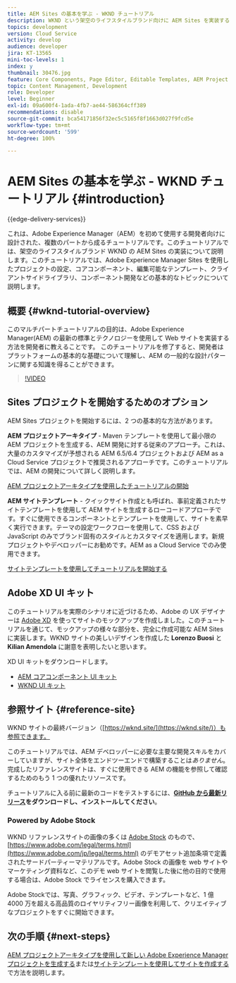 ```yaml
---
title: AEM Sites の基本を学ぶ - WKND チュートリアル
description: WKND という架空のライフスタイルブランド向けに AEM Sites を実装する方法を説明します。プロジェクトの設定、Maven アーキタイプ、コアコンポーネント、編集可能なテンプレート、クライアントライブラリ、コンポーネント開発など、Experience Manager の基本的なトピックについて順を追って説明します。
topics: development
version: Cloud Service
activity: develop
audience: developer
jira: KT-13565
mini-toc-levels: 1
index: y
thumbnail: 30476.jpg
feature: Core Components, Page Editor, Editable Templates, AEM Project Archetype
topic: Content Management, Development
role: Developer
level: Beginner
exl-id: 09a600f4-1ada-4fb7-ae44-586364cff389
recommendations: disable
source-git-commit: bca54171856f32ec5c5165f8f1663d027f9fcd5e
workflow-type: tm+mt
source-wordcount: '599'
ht-degree: 100%

---
```


# AEM Sites の基本を学ぶ - WKND チュートリアル {#introduction}

{{edge-delivery-services}}

これは、Adobe Experience Manager（AEM）を初めて使用する開発者向けに設計された、複数のパートから成るチュートリアルです。このチュートリアルでは、架空のライフスタイルブランド WKND の AEM Sites の実装について説明します。このチュートリアルでは、Adobe Experience Manager Sites を使用したプロジェクトの設定、コアコンポーネント、編集可能なテンプレート、クライアントサイドライブラリ、コンポーネント開発などの基本的なトピックについて説明します。

## 概要 {#wknd-tutorial-overview}

このマルチパートチュートリアルの目的は、Adobe Experience Manager(AEM) の最新の標準とテクノロジーを使用して Web サイトを実装する方法を開発者に教えることです。 このチュートリアルを修了すると、開発者はプラットフォームの基本的な基礎について理解し、AEM の一般的な設計パターンに関する知識を得ることができます。

>[!VIDEO](https://video.tv.adobe.com/v/30476?quality=12&learn=on)

## Sites プロジェクトを開始するためのオプション

AEM Sites プロジェクトを開始するには、2 つの基本的な方法があります。

**AEM プロジェクトアーキタイプ** - Maven テンプレートを使用して最小限の AEM プロジェクトを生成する、AEM 開発に対する従来のアプローチ。これは、大量のカスタマイズが予想される AEM 6.5/6.4 プロジェクトおよび AEM as a Cloud Service プロジェクトで推奨されるアプローチです。このチュートリアルでは、AEM の開発について詳しく説明します。

[AEM プロジェクトアーキタイプを使用したチュートリアルの開始](./project-archetype/overview.md)

**AEM サイトテンプレート** - クイックサイト作成とも呼ばれ、事前定義されたサイトテンプレートを使用して AEM サイトを生成するローコードアプローチです。すぐに使用できるコンポーネントとテンプレートを使用して、サイトを素早く実行できます。テーマの設定ワークフローを使用して、CSS および JavaScript のみでブランド固有のスタイルとカスタマイズを適用します。新規プロジェクトやデベロッパーにお勧めです。AEM as a Cloud Service でのみ使用できます。

[サイトテンプレートを使用してチュートリアルを開始する](./site-template/create-site.md)

## Adobe XD UI キット

このチュートリアルを実際のシナリオに近づけるため、Adobe の UX デザイナーは [Adobe XD](https://helpx.adobe.com/jp/support/xd.html) を使ってサイトのモックアップを作成しました。このチュートリアルを通じて、モックアップの様々な部分を、完全に作成可能な AEM Sites に実装します。WKND サイトの美しいデザインを作成した **Lorenzo Buosi** と **Kilian Amendola** に謝意を表明したいと思います。

XD UI キットをダウンロードします。

* [AEM コアコンポーネント UI キット](assets/overview/AEM-CoreComponents-UI-Kit.xd)
* [WKND UI キット](https://github.com/adobe/aem-guides-wknd/releases/download/aem-guides-wknd-0.0.2/AEM_UI-kit-WKND.xd)

## 参照サイト {#reference-site}

WKND サイトの最終バージョン（[https://wknd.site/](https://wknd.site/)）も参照できます。

このチュートリアルでは、AEM デベロッパーに必要な主要な開発スキルをカバーしていますが、サイト全体をエンドツーエンドで構築することは&#x200B;*ありません*。完成したリファレンスサイトは、すぐに使用できる AEM の機能を参照して確認するためのもう 1 つの優れたリソースです。

チュートリアルに入る前に最新のコードをテストするには、**[GitHub から最新リリース](https://github.com/adobe/aem-guides-wknd/releases/latest)をダウンロードし、インストールしてください**。

### Powered by Adobe Stock

WKND リファレンスサイトの画像の多くは [Adobe Stock](https://stock.adobe.com/jp/) のもので、[https://www.adobe.com/legal/terms.html](https://www.adobe.com/jp/legal/terms.html) のデモアセット追加条項で定義されたサードパーティーマテリアルです。Adobe Stock の画像を web サイトやマーケティング資料など、このデモ web サイトを閲覧した後に他の目的で使用する場合は、Adobe Stock でライセンスを購入できます。

Adobe Stockでは、写真、グラフィック、ビデオ、テンプレートなど、1 億 4000 万を超える高品質のロイヤリティフリー画像を利用して、クリエイティブなプロジェクトをすぐに開始できます。

## 次の手順 {#next-steps}

[AEM プロジェクトアーキタイプを使用して新しい Adobe Experience Manager プロジェクトを生成する](./project-archetype/overview.md)または[サイトテンプレートを使用してサイトを作成する](./site-template/create-site.md)で方法を説明します。
